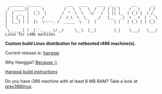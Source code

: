 ```
  _______ .______           ___   ____    ____  _  _      ___      __   
 /  _____||   _  \         /   \  \   \  /   / | || |    / _ \    / /   
|  |  __  |  |_)  |       /  ^  \  \   \/   /  | || |_  | (_) |  / /_   
|  | |_ | |      /       /  /_\  \  \_    _/   |__   _|  > _ <  | '_ \  
|  |__| | |  |\  \----. /  _____  \   |  |        | |   | (_) | | (_) | 
 \______| | _| `._____|/__/     \__\  |__|        |_|    \___/   \___/  
Linux for i486 machines
```

**Custom build Linux distribution for netbooted i486 machine(s).**

Current release is: [hanggai](https://github.com/marmolak/gray486linux/tree/master/releases/hanggai/)

Why Hanggai? [Because :)](https://www.youtube.com/watch?v=IGVD6hHnKjU).

[Hanggai build instructions](https://github.com/marmolak/gray486linux/tree/master/releases/hanggai/src#readme)

Do you have i386 machine with at least 8 MB RAM? Take a look at [gray386linux](https://github.com/marmolak/gray386linux).



